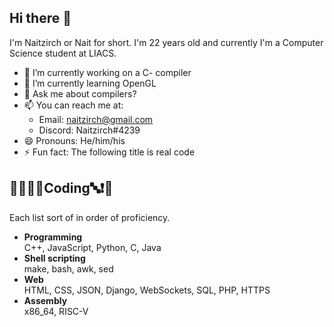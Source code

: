 ## Hi there 👋
I'm Naitzirch or Nait for short. I'm 22 years old and currently I'm a Computer Science student at LIACS.

- 🔭 I’m currently working on a C- compiler
- 🌱 I’m currently learning OpenGL
- 💬 Ask me about compilers?
- 📫 You can reach me at:
  - Email: naitzirch@gmail.com
  - Discord: Naitzirch#4239
- 😄 Pronouns: He/him/his
- ⚡ Fun fact: The following title is real code

## 🏁🍇😀🔤Coding🔤❗️🍉
Each list sort of in order of proficiency.

- **Programming**<br> C++, JavaScript, Python, C, Java
- **Shell scripting**<br> make, bash, awk, sed
- **Web**<br> HTML, CSS, JSON, Django, WebSockets, SQL, PHP, HTTPS
- **Assembly**<br> x86_64, RISC-V

<!--
**Naitzirch/Naitzirch** is a ✨ _special_ ✨ repository because its `README.md` (this file) appears on your GitHub profile.

Here are some ideas to get you started:

- 🔭 I’m currently working on ...
- 🌱 I’m currently learning ...
- 👯 I’m looking to collaborate on ...
- 🤔 I’m looking for help with ...
- 💬 Ask me about ...
- 📫 How to reach me: ...
- 😄 Pronouns: ...
- ⚡ Fun fact: ...
-->

